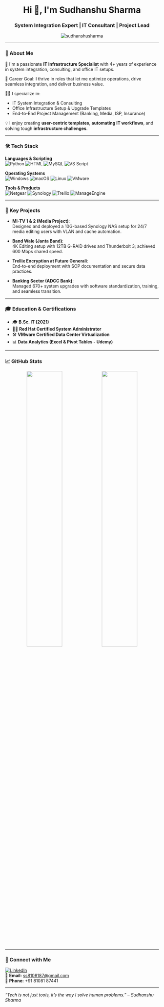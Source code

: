 <h1 align="center">Hi 👋, I'm Sudhanshu Sharma</h1>
<h3 align="center">System Integration Expert | IT Consultant | Project Lead</h3>

<p align="center">
  <img src="https://komarev.com/ghpvc/?username=sudhanshusharma&label=Profile%20views&color=0e75b6&style=flat" alt="sudhanshusharma" />
</p>

---

### 💼 About Me

🔧 I'm a passionate **IT Infrastructure Specialist** with 4+ years of experience in system integration, consulting, and office IT setups.

🎯 Career Goal: I thrive in roles that let me optimize operations, drive seamless integration, and deliver business value.

🧑‍💻 I specialize in:
- IT System Integration & Consulting
- Office Infrastructure Setup & Upgrade Templates
- End-to-End Project Management (Banking, Media, ISP, Insurance)

💡 I enjoy creating **user-centric templates**, **automating IT workflows**, and solving tough **infrastructure challenges**.

---

### 🛠️ Tech Stack

**Languages & Scripting**  
![Python](https://img.shields.io/badge/Python-3670A0?style=flat&logo=python&logoColor=white)
![HTML](https://img.shields.io/badge/HTML-e34c26?style=flat&logo=html5&logoColor=white)
![MySQL](https://img.shields.io/badge/MySQL-005C84?style=flat&logo=mysql&logoColor=white)
![VS Script](https://img.shields.io/badge/VBScript-FF6F00?style=flat)

**Operating Systems**  
![Windows](https://img.shields.io/badge/Windows-0078D6?style=flat&logo=windows&logoColor=white)
![macOS](https://img.shields.io/badge/macOS-000000?style=flat&logo=apple&logoColor=white)
![Linux](https://img.shields.io/badge/Linux-FCC624?style=flat&logo=linux&logoColor=black)
![VMware](https://img.shields.io/badge/VMware-607078?style=flat&logo=vmware&logoColor=white)

**Tools & Products**  
![Netgear](https://img.shields.io/badge/Netgear-black?style=flat)
![Synology](https://img.shields.io/badge/Synology-grey?style=flat)
![Trellix](https://img.shields.io/badge/Trellix-purple?style=flat)
![ManageEngine](https://img.shields.io/badge/ManageEngine-orange?style=flat)

---

### 📌 Key Projects

- **MI-TV 1 & 2 (Media Project)**:  
  Designed and deployed a 10G-based Synology NAS setup for 24/7 media editing users with VLAN and cache automation.

- **Band Wale (Janta Band)**:  
  4K Editing setup with 12TB G-RAID drives and Thunderbolt 3; achieved 600 Mbps shared speed.

- **Trellix Encryption at Future Generali**:  
  End-to-end deployment with SOP documentation and secure data practices.

- **Banking Sector (ADCC Bank)**:  
  Managed 670+ system upgrades with software standardization, training, and seamless transition.

---

### 🎓 Education & Certifications

- 🎓 **B.Sc. IT (2021)**
- 🧑‍💻 **Red Hat Certified System Administrator**
- 🛠 **VMware Certified Data Center Virtualization**
- 📊 **Data Analytics (Excel & Pivot Tables - Udemy)**

---

### 📈 GitHub Stats

<p align="center">
  <img src="https://github-readme-stats.vercel.app/api?username=sudhanshusharma&show_icons=true&theme=radical" width="48%"/>
  <img src="https://github-readme-streak-stats.herokuapp.com/?user=sudhanshusharma&theme=radical" width="48%"/>
</p>

---

### 🤝 Connect with Me

[![LinkedIn](https://img.shields.io/badge/LinkedIn-blue?style=flat&logo=linkedin&logoColor=white)](https://www.linkedin.com/in/sudhanshusharma)  
📧 **Email:** ss8108187@gmail.com  
📱 **Phone:** +91 81081 87441

---

*“Tech is not just tools, it’s the way I solve human problems.” – Sudhanshu Sharma*


